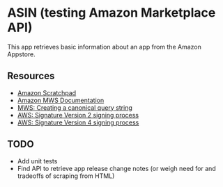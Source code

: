 # ASIN (testing Amazon Marketplace API)

This app retrieves basic information about an app from the Amazon Appstore.

## Resources

* [Amazon Scratchpad](https://mws.amazonservices.com/scratchpad/index.html)
* [Amazon MWS Documentation](https://docs.developer.amazonservices.com/en_US/products/Products_GetMatchingProduct.html)
* [MWS: Creating a canonical query string](https://docs.developer.amazonservices.com/en_US/dev_guide/DG_QueryString.html)
* [AWS: Signature Version 2 signing process](http://docs.aws.amazon.com/general/latest/gr/signature-version-2.html)
* [AWS: Signature Version 4 signing process](http://docs.aws.amazon.com/general/latest/gr/signature-version-4.html)

## TODO

* Add unit tests
* Find API to retrieve app release change notes (or weigh need for and tradeoffs of scraping from HTML)
